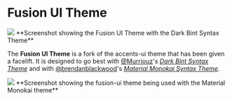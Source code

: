 # Fusion UI Theme
<img src="https://raw.githubusercontent.com/fusion809/fusion-ui/master/screenshots/screenshot-dark-bint.png">
  <caption>**Screenshot showing the Fusion UI Theme with the Dark Bint Syntax Theme**</caption>
</img>

The **Fusion UI Theme** is a fork of the accents-ui theme that has been given a facelift. It is designed to go best with [@Murriouz](https://github.com/Murriouz)'s [*Dark Bint Syntax Theme*](https://github.com/Murriouz/dark-bint-syntax) and with [@brendanblackwood](https://github.com/brendanblackwood)'s [*Material Monokai Syntax Theme*](https://atom.io/themes/material-monokai-syntax).

<img src="https://raw.githubusercontent.com/fusion809/fusion-ui/master/screenshots/screenshot-material-monokai-less.png">
  <caption>**Screenshot showing the fusion-ui theme being used with the Material Monokai theme**</caption>
</img>
